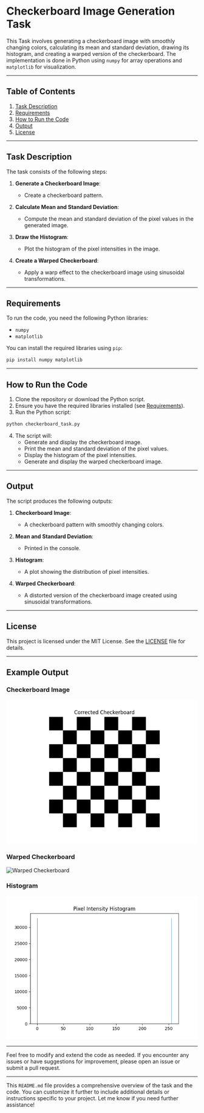 
# Checkerboard Image Generation Task

This Task involves generating a checkerboard image with smoothly changing colors, calculating its mean and standard deviation, drawing its histogram, and creating a warped version of the checkerboard. The implementation is done in Python using `numpy` for array operations and `matplotlib` for visualization.

---

## Table of Contents
1. [Task Description](#task-description)
2. [Requirements](#requirements)
3. [How to Run the Code](#how-to-run-the-code)
4. [Output](#output)
5. [License](#license)

---

## Task Description

The task consists of the following steps:

1. **Generate a Checkerboard Image**:
   - Create a checkerboard pattern.

2. **Calculate Mean and Standard Deviation**:
   - Compute the mean and standard deviation of the pixel values in the generated image.

3. **Draw the Histogram**:
   - Plot the histogram of the pixel intensities in the image.

4. **Create a Warped Checkerboard**:
   - Apply a warp effect to the checkerboard image using sinusoidal transformations.

---



## Requirements

To run the code, you need the following Python libraries:

- `numpy`
- `matplotlib`

You can install the required libraries using `pip`:

```bash
pip install numpy matplotlib
```

---

## How to Run the Code

1. Clone the repository or download the Python script.
2. Ensure you have the required libraries installed (see [Requirements](#requirements)).
3. Run the Python script:

```bash
python checkerboard_task.py
```

4. The script will:
   - Generate and display the checkerboard image.
   - Print the mean and standard deviation of the pixel values.
   - Display the histogram of the pixel intensities.
   - Generate and display the warped checkerboard image.

---

## Output

The script produces the following outputs:

1. **Checkerboard Image**:
   - A checkerboard pattern with smoothly changing colors.

2. **Mean and Standard Deviation**:
   - Printed in the console.

3. **Histogram**:
   - A plot showing the distribution of pixel intensities.

4. **Warped Checkerboard**:
   - A distorted version of the checkerboard image created using sinusoidal transformations.

---

## License

This project is licensed under the MIT License. See the [LICENSE](LICENSE) file for details.

---

## Example Output

### Checkerboard Image
![Checkerboard](images/checkerboard.png)

### Warped Checkerboard
![Warped Checkerboard](images/warped_checkerboard.png)

### Histogram
![Histogram](images/histogram.png)

---

Feel free to modify and extend the code as needed. If you encounter any issues or have suggestions for improvement, please open an issue or submit a pull request.

---

This `README.md` file provides a comprehensive overview of the task and the code. You can customize it further to include additional details or instructions specific to your project. Let me know if you need further assistance!
